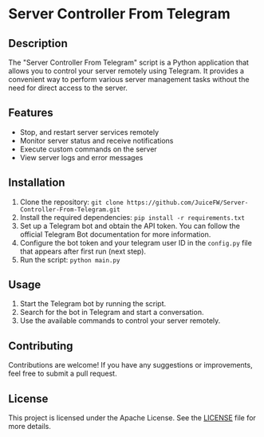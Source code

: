 # Server Controller From Telegram

## Description
The "Server Controller From Telegram" script is a Python application that allows you to control your server remotely using Telegram. It provides a convenient way to perform various server management tasks without the need for direct access to the server.

## Features
- Stop, and restart server services remotely
- Monitor server status and receive notifications
- Execute custom commands on the server
- View server logs and error messages

## Installation
1. Clone the repository: `git clone https://github.com/JuiceFW/Server-Controller-From-Telegram.git`
2. Install the required dependencies: `pip install -r requirements.txt`
3. Set up a Telegram bot and obtain the API token. You can follow the official Telegram Bot documentation for more information.
4. Configure the bot token and your telegram user ID in the `config.py` file that appears after first run (next step).
5. Run the script: `python main.py`

## Usage
1. Start the Telegram bot by running the script.
2. Search for the bot in Telegram and start a conversation.
3. Use the available commands to control your server remotely.

## Contributing
Contributions are welcome! If you have any suggestions or improvements, feel free to submit a pull request.

## License
This project is licensed under the Apache License. See the [LICENSE](LICENSE) file for more details.